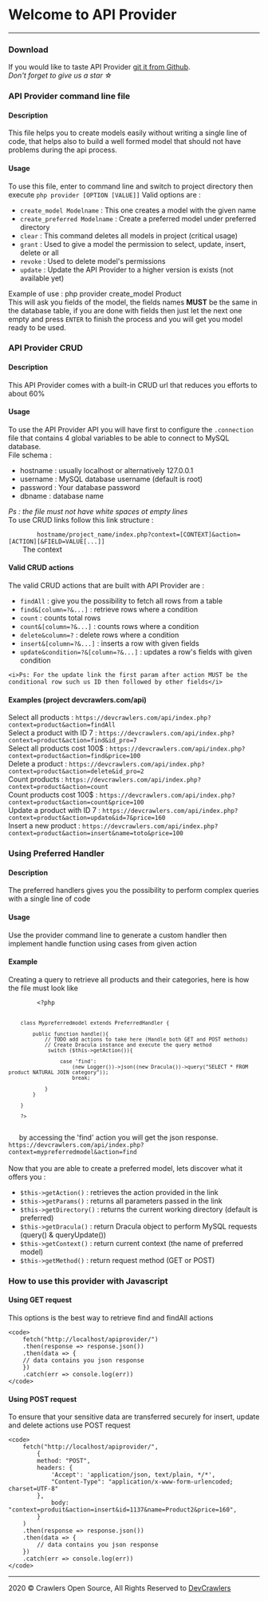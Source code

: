 <h1>Welcome to API Provider
</h1>
<hr>

<h3>Download</h3>
<p>
    If you would like to taste API Provider <a href="https://github.com/dev-hb/apiprovider" target="_blank">git it from Github</a>.<br />
    <i>Don't forget to give us a star &star;</i>
</p>

<h3>API Provider command line file</h3>
<h4>Description</h4>
<p>
    This file helps you to create models easily without writing a single line of code, that helps also to build a well formed
    model that should not have problems during the api process.
</p>
<h4>Usage</h4>
<p>
    To use this file, enter to command line and switch to project directory then execute <code>php provider [OPTION [VALUE]]</code>
    Valid options are :
    <ul>
        <li><code>create_model Modelname</code> : This one creates a model with the given name</li>
        <li><code>create_preferred Modelname</code> : Create a preferred model under preferred directory</li>
        <li><code>clear</code> : This command deletes all models in project (critical usage)</li>
        <li><code>grant</code> : Used to give a model the permission to select, update, insert, delete or all</li>
        <li><code>revoke</code> : Used to delete model's permissions</li>
        <li><code>update</code> : Update the API Provider to a higher version is exists (not available yet)</li>
    </ul>
    Example of use : php provider create_model Product<br />
    This will ask you fields of the model, the fields names <b>MUST</b> be the same in the database table, if you are done with fields
    then just let the next one empty and press <code>ENTER</code> to finish the process and you will get you model ready to be used.
</p>

<h3>API Provider CRUD</h3>
<h4>Description</h4>
<p>
    This API Provider comes with a built-in CRUD url that reduces you efforts to about 60%
</p>
<h4>Usage</h4>
<p>
    To use the API Provider API you will have first to configure the <code>.connection</code> file that contains 4 global variables to
    be able to connect to MySQL database.<br />
    File schema :<br />
    <ul>
        <li>hostname : usually localhost or alternatively 127.0.0.1</li>
    <li>username : MySQL database username (default is root)</li>
    <li>password : Your database password</li>
    <li>dbname : database name</li>
</ul>
<i>Ps : the file must not have white spaces ot empty lines</i>
<br>
    To use CRUD links follow this link structure :<br />
    <code>
        hostname/project_name/index.php?context=[CONTEXT]&action=[ACTION][&FIELD=VALUE[...]]
    </code>
    The context
</p>

<h4>Valid CRUD actions</h4>
<p>
    The valid CRUD actions that are built with API Provider are : <br />
    <ul>
        <li><code>findAll</code> : give you the possibility to fetch all rows from a table</li>
        <li><code>find&[column=?&...]</code> : retrieve rows where a condition</li>
        <li><code>count</code> : counts total rows</li>
        <li><code>count&[column=?&...]</code> : counts rows where a condition</li>
        <li><code>delete&column=?</code> : delete rows where a condition</li>
        <li><code>insert&[column=?&...]</code> : inserts a row with given fields</li>
        <li><code>update&condition=?&[column=?&...]</code> : updates a row's fields with given condition</li>
    </ul>

    <i>Ps: For the update link the first param after action MUST be the conditional row such us ID then followed by other fields</i>
</p>

<h4>Examples (project devcrawlers.com/api)</h4>
<p>
    Select all products : <code>https://devcrawlers.com/api/index.php?context=product&action=findAll</code><br/>
    Select a product with ID 7 : <code>https://devcrawlers.com/api/index.php?context=product&action=find&id_pro=7</code><br/>
    Select all products cost 100$ : <code>https://devcrawlers.com/api/index.php?context=product&action=find&price=100</code><br/>
    Delete a product : <code>https://devcrawlers.com/api/index.php?context=product&action=delete&id_pro=2</code><br/>
    Count products : <code>https://devcrawlers.com/api/index.php?context=product&action=count</code><br/>
    Count products cost 100$ : <code>https://devcrawlers.com/api/index.php?context=product&action=count&price=100</code><br/>
    Update a product with ID 7 : <code>https://devcrawlers.com/api/index.php?context=product&action=update&id=7&price=160</code><br />
    Insert a new product : <code>https://devcrawlers.com/api/index.php?context=product&action=insert&name=toto&price=100</code><br />
</p>

<h3>Using Preferred Handler</h3>
<h4>Description</h4>
<p>
    The preferred handlers gives you the possibility to perform complex queries with a single line of code
</p>
<h4>Usage</h4>
<p>
    Use the provider command line to generate a custom handler then implement handle function using cases from given action<br />
</p>
<h4>Example</h4>
<p>
    Creating a query to retrieve all products and their categories, here is how the file must look like<br />
    <code>
        &lt?php

        class Mypreferredmodel extends PreferredHandler {
    
            public function handle(){
                // TODO add actions to take here (Handle both GET and POST methods)
                // Create Dracula instance and execute the query method
                 switch ($this->getAction()){
    
                     case 'find':
                         (new Logger())->json((new Dracula())->query("SELECT * FROM product NATURAL JOIN category"));
                         break;
    
                }
            }
    
        }
    
        ?>
   </code>
by accessing the 'find' action you will get the json response.<br />
<code>https://devcrawlers.com/api/index.php?context=mypreferredmodel&action=find</code>
<br />
<br />
Now that you are able to create a preferred model, lets discover what it offers you : <br />
<ul>
    <li><code>$this->getAction()</code> : retrieves the action provided in the link</li>
    <li><code>$this->getParams()</code> : returns all parameters passed in the link</li>
    <li><code>$this->getDirectory()</code> : returns the current working directory (default is preferred)</li>
    <li><code>$this->getDracula()</code> : return Dracula object to perform MySQL requests (query() & queryUpdate())</li>
    <li><code>$this->getContext()</code> : return current context (the name of preferred model)</li>
    <li><code>$this->getMethod()</code> : return request method (GET or POST)</li>
</ul>
</p>

<h3>How to use this provider with Javascript</h3>

<h4>Using GET request</h4>

<p>
    This options is the best way to retrieve find and findAll actions

    <code>
        fetch("http://localhost/apiprovider/")
        .then(response => response.json())
        .then(data => {
        // data contains you json response
        })
        .catch(err => console.log(err))
    </code>
</p>

<h4>Using POST request</h4>

<p>
    To ensure that your sensitive data are transferred securely for insert, update and delete actions use POST request

    <code>
        fetch("http://localhost/apiprovider/",
            {
            method: "POST",
            headers: {
                'Accept': 'application/json, text/plain, */*',
                "Content-Type": "application/x-www-form-urlencoded; charset=UTF-8"
            },
                body: "context=produit&action=insert&id=1137&name=Product2&price=160",
            }
        )
        .then(response => response.json())
        .then(data => {
            // data contains you json response
        })
        .catch(err => console.log(err))
    </code>
</p>


</p>

<hr>
2020 &copy; Crawlers Open Source, All Rights Reserved to <a href="https://devcrawlers.com" target="_blank">DevCrawlers</a>